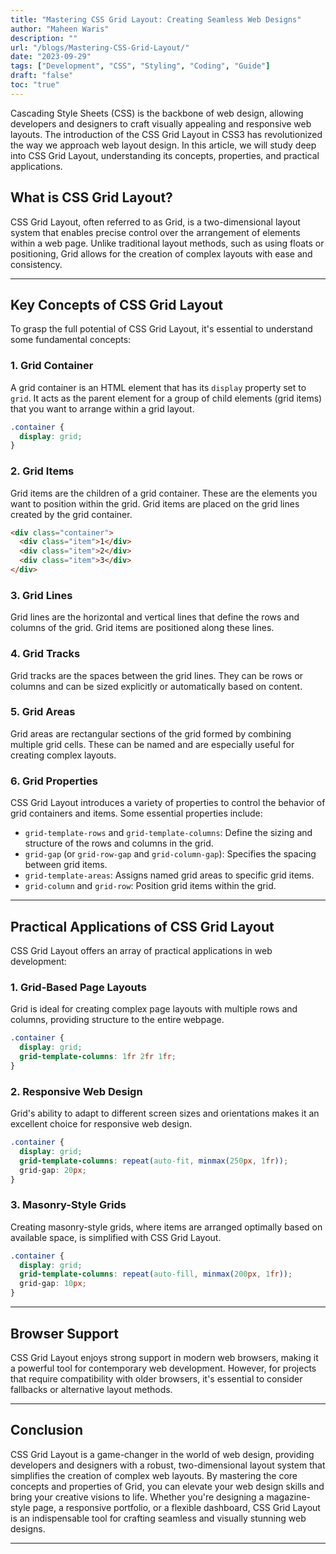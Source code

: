 ```yaml
---
title: "Mastering CSS Grid Layout: Creating Seamless Web Designs"
author: "Maheen Waris"
description: ""
url: "/blogs/Mastering-CSS-Grid-Layout/"
date: "2023-09-29"
tags: ["Development", "CSS", "Styling", "Coding", "Guide"]
draft: "false"
toc: "true"
---
```


Cascading Style Sheets (CSS) is the backbone of web design, allowing developers and designers to craft visually appealing and responsive web layouts. The introduction of the CSS Grid Layout in CSS3 has revolutionized the way we approach web layout design. In this article, we will study deep into CSS Grid Layout, understanding its concepts, properties, and practical applications.

## What is CSS Grid Layout?

CSS Grid Layout, often referred to as Grid, is a two-dimensional layout system that enables precise control over the arrangement of elements within a web page. Unlike traditional layout methods, such as using floats or positioning, Grid allows for the creation of complex layouts with ease and consistency.

<hr>

## Key Concepts of CSS Grid Layout

To grasp the full potential of CSS Grid Layout, it's essential to understand some fundamental concepts:

### 1. Grid Container

A grid container is an HTML element that has its `display` property set to `grid`. It acts as the parent element for a group of child elements (grid items) that you want to arrange within a grid layout.

```css
.container {
  display: grid;
}
```

### 2. Grid Items

Grid items are the children of a grid container. These are the elements you want to position within the grid. Grid items are placed on the grid lines created by the grid container.

```html
<div class="container">
  <div class="item">1</div>
  <div class="item">2</div>
  <div class="item">3</div>
</div>
```

### 3. Grid Lines

Grid lines are the horizontal and vertical lines that define the rows and columns of the grid. Grid items are positioned along these lines.

### 4. Grid Tracks

Grid tracks are the spaces between the grid lines. They can be rows or columns and can be sized explicitly or automatically based on content.

### 5. Grid Areas

Grid areas are rectangular sections of the grid formed by combining multiple grid cells. These can be named and are especially useful for creating complex layouts.

### 6. Grid Properties

CSS Grid Layout introduces a variety of properties to control the behavior of grid containers and items. Some essential properties include:

- `grid-template-rows` and `grid-template-columns`: Define the sizing and structure of the rows and columns in the grid.
- `grid-gap` (or `grid-row-gap` and `grid-column-gap`): Specifies the spacing between grid items.
- `grid-template-areas`: Assigns named grid areas to specific grid items.
- `grid-column` and `grid-row`: Position grid items within the grid.

<hr>

## Practical Applications of CSS Grid Layout

CSS Grid Layout offers an array of practical applications in web development:

### 1. Grid-Based Page Layouts

Grid is ideal for creating complex page layouts with multiple rows and columns, providing structure to the entire webpage.

```css
.container {
  display: grid;
  grid-template-columns: 1fr 2fr 1fr;
}
```

### 2. Responsive Web Design

Grid's ability to adapt to different screen sizes and orientations makes it an excellent choice for responsive web design.

```css
.container {
  display: grid;
  grid-template-columns: repeat(auto-fit, minmax(250px, 1fr));
  grid-gap: 20px;
}
```

### 3. Masonry-Style Grids

Creating masonry-style grids, where items are arranged optimally based on available space, is simplified with CSS Grid Layout.

```css
.container {
  display: grid;
  grid-template-columns: repeat(auto-fill, minmax(200px, 1fr));
  grid-gap: 10px;
}
```

<hr>

## Browser Support

CSS Grid Layout enjoys strong support in modern web browsers, making it a powerful tool for contemporary web development. However, for projects that require compatibility with older browsers, it's essential to consider fallbacks or alternative layout methods.

<hr>

## Conclusion

CSS Grid Layout is a game-changer in the world of web design, providing developers and designers with a robust, two-dimensional layout system that simplifies the creation of complex web layouts. By mastering the core concepts and properties of Grid, you can elevate your web design skills and bring your creative visions to life. Whether you're designing a magazine-style page, a responsive portfolio, or a flexible dashboard, CSS Grid Layout is an indispensable tool for crafting seamless and visually stunning web designs.

---
